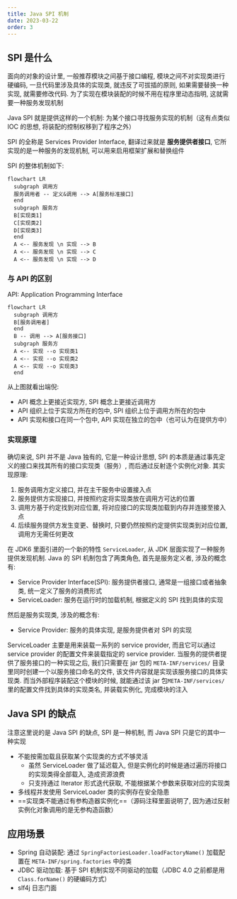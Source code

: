 ```yaml
---
title: Java SPI 机制
date: 2023-03-22
order: 3
---
```


## SPI 是什么

面向的对象的设计里, 一般推荐模块之间基于接口编程, 模块之间不对实现类进行硬编码, 一旦代码里涉及具体的实现类, 就违反了可拔插的原则, 如果需要替换一种实现, 就需要修改代码. 为了实现在模块装配的时候不用在程序里动态指明, 这就需要一种服务发现机制

Java SPI 就是提供这样的一个机制: 为某个接口寻找服务实现的机制（这有点类似 IOC 的思想, 将装配的控制权移到了程序之外）

SPI 的全称是 Services Provider Interface, 翻译过来就是 **服务提供者接口**, 它所实现的是一种服务的发现机制, 可以用来启用框架扩展和替换组件

SPI 的整体机制如下:

```mermaid
flowchart LR
  subgraph 调用方
  服务调用者 -- 定义&调用 --> A[服务标准接口]
  end
  subgraph 服务方
  B[实现类1]
  C[实现类2]
  D[实现类3]
  end
  A <-- 服务发现 \n 实现 --> B
  A <-- 服务发现 \n 实现 --> C
  A <-- 服务发现 \n 实现 --> D
```

### 与 API 的区别

API: Application Programming Interface

```mermaid
flowchart LR
  subgraph 调用方
  B[服务调用者]
  end
  B -- 调用 --> A[服务接口]
  subgraph 服务方
  A <-- 实现 --o 实现类1
  A <-- 实现 --o 实现类2
  A <-- 实现 --o 实现类3
  end
```

从上图就看出端倪:

- API 概念上更接近实现方, SPI 概念上更接近调用方
- API 组织上位于实现方所在的包中, SPI 组织上位于调用方所在的包中
- API 实现和接口在同一个包中, API 实现在独立的包中（也可认为在提供方中）

### 实现原理

确切来说, SPI 并不是 Java 独有的, 它是一种设计思想, SPI 的本质是通过事先定义的接口来找其所有的接口实现类（服务）, 而后通过反射逐个实例化对象. 其实现原理:

1. 服务调用方定义接口, 并在主干服务中设置接入点
2. 服务提供方实现接口, 并按照约定将实现类放在调用方可达的位置
3. 调用方基于约定找到对应位置, 将对应接口的实现类加载到内存并连接至接入点
4. 后续服务提供方发生变更、替换时, 只要仍然按照约定提供实现类到对应位置, 调用方无需任何更改

在 JDK6 里面引进的一个新的特性 `ServiceLoader`, 从 JDK 层面实现了一种服务提供发现机制. Java 的 SPI 机制包含了两类角色, 首先是服务定义者, 涉及的概念有:

- Service Provider Interface(SPI): 服务提供者接口, 通常是一组接口或者抽象类, 统一定义了服务的消费形式
- ServiceLoader: 服务在运行时的加载机制, 根据定义的 SPI 找到具体的实现

然后是服务实现类, 涉及的概念有:

- Service Provider: 服务的具体实现, 是服务提供者对 SPI 的实现

ServiceLoader 主要是用来装载一系列的 service provider, 而且它可以通过 service provider 的配置文件来装载指定的 service provider. 当服务的提供者提供了服务接口的一种实现之后, 我们只需要在 jar 包的 `META-INF/services/` 目录里同时创建一个以服务接口命名的文件, 该文件内容就是实现该服务接口的具体实现类. 而当外部程序装配这个模块的时候, 就能通过该 jar 包`META-INF/services/` 里的配置文件找到具体的实现类名, 并装载实例化, 完成模块的注入

## Java SPI 的缺点

注意这里说的是 Java SPI 的缺点, SPI 是一种机制, 而 Java SPI 只是它的其中一种实现

- 不能按需加载且获取某个实现类的方式不够灵活
  - 虽然 ServiceLoader 做了延迟载入, 但是实例化的时候是通过遍历将接口的实现类得全部载入, 造成资源浪费
  - 只支持通过 Iterator 形式迭代获取, 不能根据某个参数来获取对应的实现类
- 多线程并发使用 ServiceLoader 类的实例存在安全隐患
- ==实现类不能通过有参构造器实例化==（源码注释里面说明了, 因为通过反射实例化对象调用的是无参构造函数）

## 应用场景

- Spring 自动装配: 通过 `SpringFactoriesLoader.loadFactoryName()` 加载配置在 `META-INF/spring.factories` 中的类
- JDBC 驱动加载: 基于 SPI 机制实现不同驱动的加载（JDBC 4.0 之前都是用 `Class.forName()` 的硬编码方式）
- slf4j 日志门面
